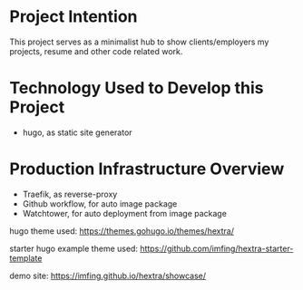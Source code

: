 # Project Intention
This project serves as a minimalist hub to show clients/employers my projects, resume and other code related work.

# Technology Used to Develop this Project
- hugo, as static site generator

# Production Infrastructure Overview
- Traefik, as reverse-proxy 
- Github workflow, for auto image package
- Watchtower, for auto deployment from image package

hugo theme used:
https://themes.gohugo.io/themes/hextra/

starter hugo example theme used:
https://github.com/imfing/hextra-starter-template

demo site:
https://imfing.github.io/hextra/showcase/